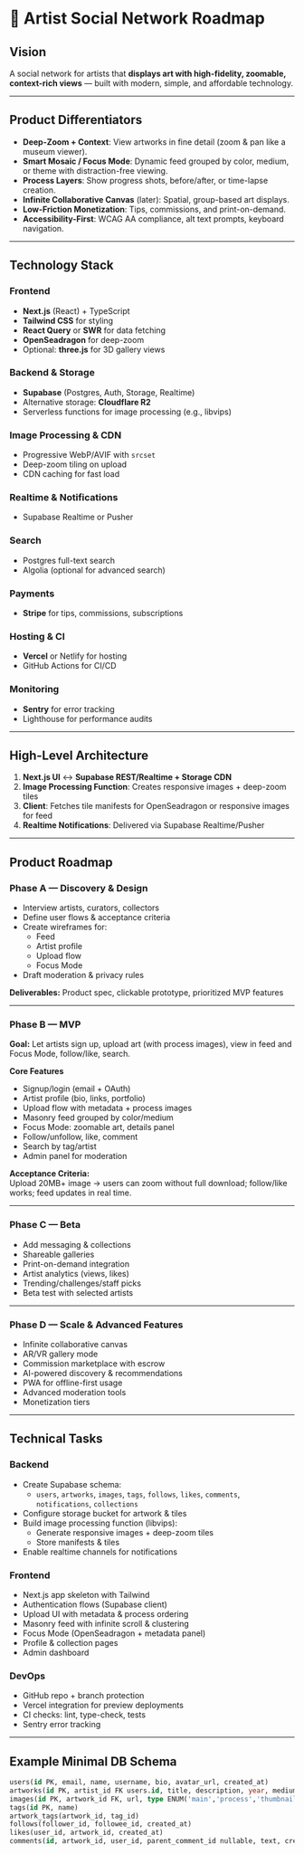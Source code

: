# 🎨 Artist Social Network Roadmap

## Vision
A social network for artists that **displays art with high-fidelity, zoomable, context-rich views** — built with modern, simple, and affordable technology.

---

## Product Differentiators
- **Deep-Zoom + Context**: View artworks in fine detail (zoom & pan like a museum viewer).
- **Smart Mosaic / Focus Mode**: Dynamic feed grouped by color, medium, or theme with distraction-free viewing.
- **Process Layers**: Show progress shots, before/after, or time-lapse creation.
- **Infinite Collaborative Canvas** (later): Spatial, group-based art displays.
- **Low-Friction Monetization**: Tips, commissions, and print-on-demand.
- **Accessibility-First**: WCAG AA compliance, alt text prompts, keyboard navigation.

---

## Technology Stack

### Frontend
- **Next.js** (React) + TypeScript
- **Tailwind CSS** for styling
- **React Query** or **SWR** for data fetching
- **OpenSeadragon** for deep-zoom
- Optional: **three.js** for 3D gallery views

### Backend & Storage
- **Supabase** (Postgres, Auth, Storage, Realtime)
- Alternative storage: **Cloudflare R2**
- Serverless functions for image processing (e.g., libvips)

### Image Processing & CDN
- Progressive WebP/AVIF with `srcset`
- Deep-zoom tiling on upload
- CDN caching for fast load

### Realtime & Notifications
- Supabase Realtime or Pusher

### Search
- Postgres full-text search
- Algolia (optional for advanced search)

### Payments
- **Stripe** for tips, commissions, subscriptions

### Hosting & CI
- **Vercel** or Netlify for hosting
- GitHub Actions for CI/CD

### Monitoring
- **Sentry** for error tracking
- Lighthouse for performance audits

---

## High-Level Architecture
1. **Next.js UI** ↔ **Supabase REST/Realtime + Storage CDN**
2. **Image Processing Function**: Creates responsive images + deep-zoom tiles
3. **Client**: Fetches tile manifests for OpenSeadragon or responsive images for feed
4. **Realtime Notifications**: Delivered via Supabase Realtime/Pusher

---

## Product Roadmap

### Phase A — Discovery & Design
- Interview artists, curators, collectors
- Define user flows & acceptance criteria
- Create wireframes for:
  - Feed
  - Artist profile
  - Upload flow
  - Focus Mode
- Draft moderation & privacy rules

**Deliverables:** Product spec, clickable prototype, prioritized MVP features

---

### Phase B — MVP
**Goal:** Let artists sign up, upload art (with process images), view in feed and Focus Mode, follow/like, search.

**Core Features**
- Signup/login (email + OAuth)
- Artist profile (bio, links, portfolio)
- Upload flow with metadata + process images
- Masonry feed grouped by color/medium
- Focus Mode: zoomable art, details panel
- Follow/unfollow, like, comment
- Search by tag/artist
- Admin panel for moderation

**Acceptance Criteria:**  
Upload 20MB+ image → users can zoom without full download; follow/like works; feed updates in real time.

---

### Phase C — Beta
- Add messaging & collections
- Shareable galleries
- Print-on-demand integration
- Artist analytics (views, likes)
- Trending/challenges/staff picks
- Beta test with selected artists

---

### Phase D — Scale & Advanced Features
- Infinite collaborative canvas
- AR/VR gallery mode
- Commission marketplace with escrow
- AI-powered discovery & recommendations
- PWA for offline-first usage
- Advanced moderation tools
- Monetization tiers

---

## Technical Tasks

### Backend
- Create Supabase schema:
  - `users`, `artworks`, `images`, `tags`, `follows`, `likes`, `comments`, `notifications`, `collections`
- Configure storage bucket for artwork & tiles
- Build image processing function (libvips):
  - Generate responsive images + deep-zoom tiles
  - Store manifests & tiles
- Enable realtime channels for notifications

### Frontend
- Next.js app skeleton with Tailwind
- Authentication flows (Supabase client)
- Upload UI with metadata & process ordering
- Masonry feed with infinite scroll & clustering
- Focus Mode (OpenSeadragon + metadata panel)
- Profile & collection pages
- Admin dashboard

### DevOps
- GitHub repo + branch protection
- Vercel integration for preview deployments
- CI checks: lint, type-check, tests
- Sentry error tracking

---

## Example Minimal DB Schema
```sql
users(id PK, email, name, username, bio, avatar_url, created_at)
artworks(id PK, artist_id FK users.id, title, description, year, medium, width_cm, height_cm, tile_manifest_url, main_image_url, created_at)
images(id PK, artwork_id FK, url, type ENUM('main','process','thumbnail'), order, created_at)
tags(id PK, name)
artwork_tags(artwork_id, tag_id)
follows(follower_id, followee_id, created_at)
likes(user_id, artwork_id, created_at)
comments(id, artwork_id, user_id, parent_comment_id nullable, text, created_at)
